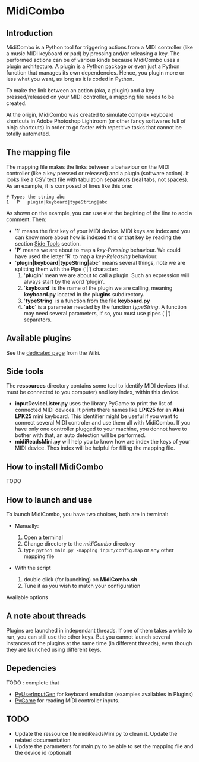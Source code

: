 MidiCombo
=========

## Introduction
MidiCombo is a Python tool for triggering actions from a MIDI controller (like a music MIDI keyboard or pad) by pressing and/or releasing a key. The performed actions can be of various kinds because MidiCombo uses a plugin architecture. A plugin is a Python package or even just a Python function that manages its own dependencies. Hence, you plugin more or less what you want, as long as it is coded in Python.

To make the link between an action (aka, a plugin) and a key pressed/released on your MIDI controller, a mapping file needs to be created.

At the origin, MidiCombo was created to simulate complex keyboard shortcuts in Adobe Photoshop Lightroom (or other fancy softwares full of ninja shortcuts) in order to go faster with repetitive tasks that cannot be totally automated.


## The mapping file
The mapping file makes the links between a behaviour on the MIDI controller (like a key pressed or released) and a plugin (software action). It looks like a CSV text file with tabulation separators (real tabs, not spaces).
As an example, it is composed of lines like this one:

```
# Types the string abc
1	P	plugin|keyboard|typeString|abc
```

As shown on the example, you can use # at the begining of the line to add a comment.
Then:
* '__1__' means the first key of your MIDI device. MIDI keys are index and you can know more about how is indexed this or that key by reading the section [Side Tools](#side-tools) section.
* '__P__' means we are about to map a _key-Pressing_ behaviour. We could have used the letter 'R' to map a _key-Releasing_ behaviour.
* '__plugin|keyboard|typeString|abc__' means several things, note we are splitting them with the Pipe ('|') character:
  1. '__plugin__' mean we are about to call a plugin. Such an expression will always start by the word 'plugin'.
  2. '__keyboard__' is the name of the plugin we are calling, meaning __keyboard.py__ located in the __plugins__ subdirectory.
  3. '__typeString__' is a function from the file __keyboard.py__
  4. '__abc__' is a parameter needed by the function _typeString_. A function may need several parameters, if so, you must use pipes ('|') separators.

## Available plugins
See the [dedicated page](https://github.com/jonathanlurie/MidiCombo/wiki/Plugins) from the Wiki.

## Side tools
The __ressources__ directory contains some tool to identify MIDI devices (that must be connected to you computer) and key index, within this device.
* __inputDeviceLister.py__ uses the library PyGame to print the list of connected MIDI devices. It prints there names like __LPK25__ for an __Akai LPK25__ mini keyboard. This identifier might be useful if you want to connect several MIDI controler and use them all with MidiCombo. If you have only one controller plugged to your machine, you donnot have to bother with that, an auto detection will be performed.
* __midiReadsMini.py__ will help you to know how are index the keys of your MIDI device. Thos index will be helpful for filling the mapping file.

## How to install MidiCombo
TODO

## How to launch and use
To launch MidiCombo, you have two choices, both are in terminal:
* Manually:
  1. Open a terminal
  2. Change directory to the _midiCombo_ directory
  3. type ```python main.py -mapping input/config.map``` or any other mapping file

* With the script
  1. double click (for launching) on __MidiCombo.sh__
  2. Tune it as you wish to match your configuration

Available options

## A note about threads
Plugins are launched in independant threads. If one of them takes a while to run, you can still use the other keys. But you cannot launch several instances of the plugins at the same time (in different threads), even though they are launched using different keys.

## Depedencies
TODO : complete that

- [PyUserInputGen](https://github.com/jonathanlurie/PyUserInputGen) for keyboard emulation (examples availables in Plugins)
- [PyGame](http://www.pygame.org/download.shtml) for reading MIDI controller inputs.

## TODO

* Update the ressource file midiReadsMini.py to clean it. Update the related documentation
* Update the parameters for main.py to be able to set the mapping file and the device id (optional)

